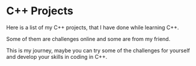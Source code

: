 # C++ Projects

Here is a list of my C++ projects, that I have done while learning C++.

Some of them are challenges online and some are from my friend.

This is my journey, maybe you can try some of the challenges for yourself and develop your skills in coding in C++.
